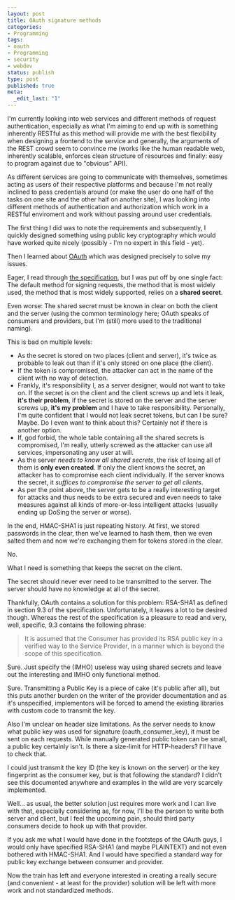 ```yaml
---
layout: post
title: OAuth signature methods
categories:
- Programming
tags:
- oauth
- Programming
- security
- webdev
status: publish
type: post
published: true
meta:
  _edit_last: "1"
---
```

I'm currently looking into web services and different methods of request authentication, especially as what I'm aiming to end up with is something inherently RESTful as this method will provide me with the best flexibility when designing a frontend to the service and generally, the arguments of the REST crowd seem to convince me (works like the human readable web, inherently scalable, enforces clean structure of resources and finally: easy to program against due to "obvious" API).

As different services are going to communicate with themselves, sometimes acting as users of their respective platforms and because I'm not really inclined to pass credentials around (or make the user do one half of the tasks on one site and the other half on another site), I was looking into different methods of authentication and authorization which work in a RESTful enviroment and work without passing around user credentials.

The first thing I did was to note the requirements and subsequently, I quickly designed something using public key cryptography which would have worked quite nicely (possibly - I'm no expert in this field - yet).

Then I learned about <a href="http://oauth.net">OAuth</a> which was designed precisely to solve my issues.

Eager, I read through <a href="http://oauth.net/core/1.0/">the specification</a>, but I was put off by one single fact: The default method for signing requests, the method that is most widely used, the method that is most widely supported, relies on a <strong>shared secret</strong>.

Even worse: The shared secret must be known in clear on both the client and the server (using the common terminology here; OAuth speaks of consumers and providers, but I'm (still) more used to the traditional naming).

This is bad on multiple levels:
<ul>
	<li>As the secret is stored on two places (client and server), it's twice as probable to leak out than if it's only stored on one place (the client).</li>
	<li>If the token is compromised, the attacker can act in the name of the client with no way of detection.</li>
	<li>Frankly, it's responsibility I, as a server designer, would not want to take on. If the secret is on the client and the client screws up and lets it leak, <strong>it's their problem</strong>, if the secret is stored on the server and the server screws up, <strong>it's my problem</strong> and I have to take responsibility.
Personally, I'm quite confident that I would not leak secret tokens, but can I be sure? Maybe. Do I even want to think about this? Certainly not if there is another option.</li>
	<li>If, god forbid, the whole table containing all the shared secrets is compromised, I'm really, utterly screwed as the attacker can use all services, impersonating any user at will.</li>
	<li>As the server <em>needs to know all shared secrets</em>, the risk of losing all of them is <strong>only even created</strong>. If only the client knows the secret, an attacker has to compromise each client individually. If the server knows the secret, it <em>suffices to compromise the server to get all clients</em>.</li>
	<li>As per the point above, the server gets to be a really interesting target for attacks and thus needs to be extra secured and even needs to take measures against all kinds of more-or-less intelligent attacks (usually ending up DoSing the server or worse).</li>
</ul>
In the end, HMAC-SHA1 is just repeating history. At first, we stored passwords in the clear, then we've learned to hash them, then we even salted them and now we're exchanging them for tokens stored in the clear.

No.

What I need is something that keeps the secret on the client.

The secret should never ever need to be transmitted to the server. The server should have no knowledge at all of the secret.

Thankfully, OAuth contains a solution for this problem: RSA-SHA1 as defined in section 9.3 of the specification. Unfortunately, it leaves a lot to be desired though. Whereas the rest of the specification is a pleasure to read and very, well, specific, 9.3 contains the following phrase:
<blockquote>It is assumed           that the Consumer has provided its RSA public key in a verified way           to the Service Provider, in a manner which is beyond the scope of           this specification.</blockquote>
Sure. Just specify the (IMHO) useless way using shared secrets and leave out the interesting and IMHO only functional method.

Sure. Transmitting a Public Key is a piece of cake (it's public after all), but this puts another burden on the writer of the provider documentation and as it's unspecified, implementors will be forced to amend the existing libraries with custom code to transmit the key.

Also I'm unclear on header size limitations. As the server needs to know what public key was used for signature (oauth_consumer_key), it must be sent on each requests. While manually generated public token can be small, a public key certainly isn't. Is there a size-limit for HTTP-headers? I'll have to check that.

I could just transmit the key ID (the key is known on the server) or the key fingerprint as the consumer key, but is that following the standard? I didn't see this documented anywhere and examples in the wild are very scarcely implemented.

Well... as usual, the better solution just requires more work and I can live with that, especially considering as, for now, I'll be the person to write both server and client, but I feel the upcoming pain, should third party consumers decide to hook up with that provider.

If you ask me what I would have done in the footsteps of the OAuth guys, I would only have specified RSA-SHA1 (and maybe PLAINTEXT) and not even bothered with HMAC-SHA1. And I would have specified a standard way for public key exchange between consumer and provider.

Now the train has left and everyone interested in creating a really secure (and convenient - at least for the provider) solution will be left with more work and not standardized methods.
